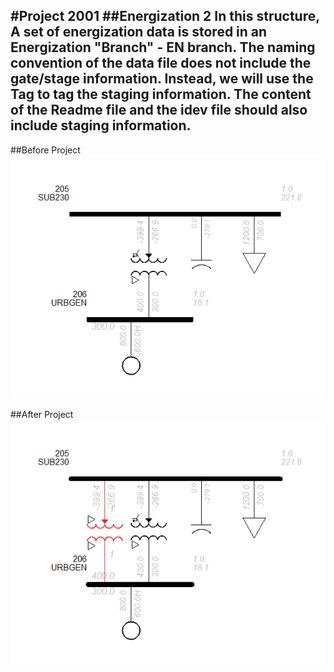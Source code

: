 #Project 2001 
##Energization 2
In this structure, A set of energization data is stored in an Energization "Branch" - **EN** branch.
The naming convention of the data file does not include the gate/stage information. Instead, we will use the Tag to tag the staging information. The content of the Readme file and the idev file should also include staging information.
---
##Before Project
![before](P2001-2_Before.png "Before Project")

##After Project
![after](P2001-2_After.png "After Project")
